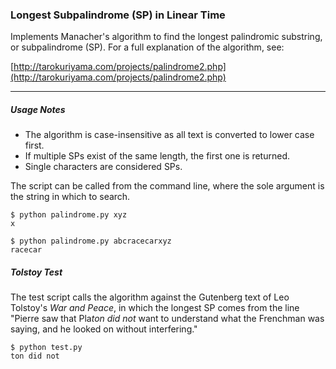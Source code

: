 ### Longest Subpalindrome (SP) in Linear Time ###

Implements Manacher's algorithm to find the longest palindromic substring,
or subpalindrome (SP). For a full explanation of the algorithm, see:

[http://tarokuriyama.com/projects/palindrome2.php](http://tarokuriyama.com/projects/palindrome2.php)
   
<hr>
    
##### Usage Notes #####

* The algorithm is case-insensitive as all text is converted to lower case first.
* If multiple SPs exist of the same length, the first one is returned. 
* Single characters are considered SPs.

The script can be called from the command line, where the sole argument is the string in which to search.

    $ python palindrome.py xyz
    x

    $ python palindrome.py abcracecarxyz
    racecar


##### Tolstoy Test #####

The test script calls the algorithm against the Gutenberg text of Leo Tolstoy's *War and Peace*, in which the longest SP comes from the line "Pierre saw that Pla*ton did not* want to understand what the Frenchman was saying, and he looked on without interfering."

    $ python test.py
    ton did not